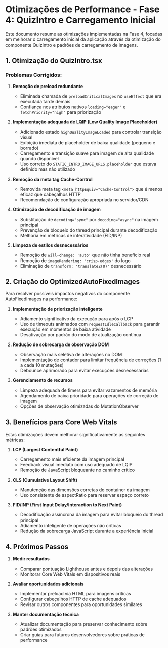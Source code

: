 # Otimizações de Performance - Fase 4: QuizIntro e Carregamento Inicial

Este documento resume as otimizações implementadas na Fase 4, focadas em melhorar o carregamento inicial da aplicação através da otimização do componente QuizIntro e padrões de carregamento de imagens.

## 1. Otimização do QuizIntro.tsx

### Problemas Corrigidos:

1. **Remoção de preload redundante**
   - Eliminada chamada de `preloadCriticalImages` no `useEffect` que era executada tarde demais
   - Confiança nos atributos nativos `loading="eager"` e `fetchPriority="high"` para priorização

2. **Implementação adequada de LQIP (Low Quality Image Placeholder)**
   - Adicionado estado `highQualityImageLoaded` para controlar transição visual
   - Exibição imediata de placeholder de baixa qualidade (pequeno e borrado)
   - Carregamento e transição suave para imagem de alta qualidade quando disponível
   - Uso correto do `STATIC_INTRO_IMAGE_URLS.placeholder` que estava definido mas não utilizado

3. **Remoção da meta tag Cache-Control**
   - Removida meta tag `<meta httpEquiv="Cache-Control">` que é menos eficaz que cabeçalhos HTTP
   - Recomendação de configuração apropriada no servidor/CDN

4. **Otimização de decodificação de imagem**
   - Substituição de `decoding="sync"` por `decoding="async"` na imagem principal
   - Prevenção de bloqueio do thread principal durante decodificação
   - Melhoria em métricas de interatividade (FID/INP)

5. **Limpeza de estilos desnecessários**
   - Remoção de `will-change: 'auto'` que não tinha benefício real
   - Remoção de `imageRendering: 'crisp-edges'` do logo
   - Eliminação de `transform: 'translateZ(0)'` desnecessário

## 2. Criação do OptimizedAutoFixedImages

Para resolver possíveis impactos negativos do componente AutoFixedImages na performance:

1. **Implementação de priorização inteligente**
   - Adiamento significativo da execução para após o LCP
   - Uso de timeouts aninhados com `requestIdleCallback` para garantir execução em momentos de baixa atividade
   - Desativação por padrão do modo de atualização contínua

2. **Redução de sobrecarga de observação DOM**
   - Observação mais seletiva de alterações no DOM
   - Implementação de contador para limitar frequência de correções (1 a cada 10 mutações)
   - Debounce aprimorado para evitar execuções desnecessárias

3. **Gerenciamento de recursos**
   - Limpeza adequada de timers para evitar vazamentos de memória
   - Agendamento de baixa prioridade para operações de correção de imagem
   - Opções de observação otimizadas do MutationObserver

## 3. Benefícios para Core Web Vitals

Estas otimizações devem melhorar significativamente as seguintes métricas:

1. **LCP (Largest Contentful Paint)**
   - Carregamento mais eficiente da imagem principal
   - Feedback visual imediato com uso adequado de LQIP
   - Remoção de JavaScript bloqueante no caminho crítico

2. **CLS (Cumulative Layout Shift)**
   - Manutenção das dimensões corretas do container da imagem
   - Uso consistente de aspectRatio para reservar espaço correto

3. **FID/INP (First Input Delay/Interaction to Next Paint)**
   - Decodificação assíncrona da imagem para evitar bloqueio do thread principal
   - Adiamento inteligente de operações não críticas
   - Redução da sobrecarga JavaScript durante a experiência inicial

## 4. Próximos Passos

1. **Medir resultados**
   - Comparar pontuação Lighthouse antes e depois das alterações
   - Monitorar Core Web Vitals em dispositivos reais

2. **Avaliar oportunidades adicionais**
   - Implementar preload via HTML para imagens críticas
   - Configurar cabeçalhos HTTP de cache adequados
   - Revisar outros componentes para oportunidades similares

3. **Manter documentação técnica**
   - Atualizar documentação para preservar conhecimento sobre padrões otimizados
   - Criar guias para futuros desenvolvedores sobre práticas de performance
